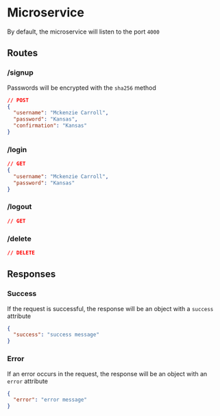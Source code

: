 # Microservice

By default, the microservice will listen to the port `4000`

## Routes

### /signup

Passwords will be encrypted with the `sha256` method

```json
// POST
{
  "username": "Mckenzie Carroll",
  "password": "Kansas",
  "confirmation": "Kansas"
}
```

### /login

```json
// GET
{
  "username": "Mckenzie Carroll",
  "password": "Kansas"
}
```

### /logout

```json
// GET
```

### /delete

```json
// DELETE
```

## Responses

### Success

If the request is successful, the response will be an object with a `success` attribute

```json
{
  "success": "success message"
}
```

### Error

If an error occurs in the request, the response will be an object with an `error` attribute

```json
{
  "error": "error message"
}
```
